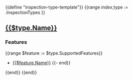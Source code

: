 {{define "inspection-type-template"}}
{{range $index,$type := .InspectionTypes }}
<!-- BEGIN GENERATED PART: inspection-type-element-header-{{$type.ID}} -->
## [{{$type.Name}}](#{{$type.ID}})

### Features

<!-- END GENERATED PART: inspection-type-element-header-{{$type.ID}} -->

<!-- BEGIN GENERATED PART: inspection-type-element-header-features-{{$type.ID}} -->
{{range $feature := $type.SupportedFeatures}}
* [{{$feature.Name}}](./features.md#{{$feature.ID}})
{{- end}}
<!-- END GENERATED PART: inspection-type-element-header-features-{{$type.ID}} -->
{{end}}
{{end}}